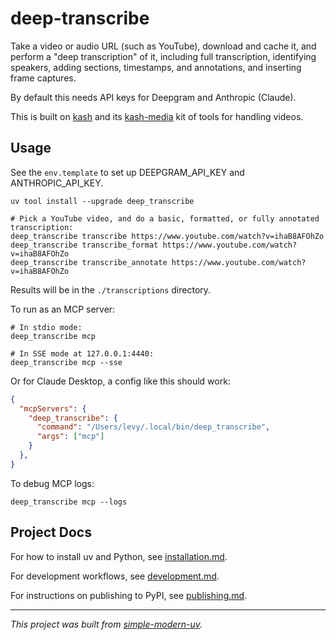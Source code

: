 # deep-transcribe

Take a video or audio URL (such as YouTube), download and cache it, and perform a "deep
transcription" of it, including full transcription, identifying speakers, adding
sections, timestamps, and annotations, and inserting frame captures.

By default this needs API keys for Deepgram and Anthropic (Claude).

This is built on [kash](https://www.github.com/jlevy/kash) and its
[kash-media](https://www.github.com/jlevy/kash-media) kit of tools for handling videos.

## Usage

See the `env.template` to set up DEEPGRAM_API_KEY and ANTHROPIC_API_KEY.

```shell
uv tool install --upgrade deep_transcribe

# Pick a YouTube video, and do a basic, formatted, or fully annotated transcription:
deep_transcribe transcribe https://www.youtube.com/watch?v=ihaB8AFOhZo
deep_transcribe transcribe_format https://www.youtube.com/watch?v=ihaB8AFOhZo
deep_transcribe transcribe_annotate https://www.youtube.com/watch?v=ihaB8AFOhZo
```

Results will be in the `./transcriptions` directory.

To run as an MCP server:

```shell
# In stdio mode:
deep_transcribe mcp

# In SSE mode at 127.0.0.1:4440:
deep_transcribe mcp --sse
```

Or for Claude Desktop, a config like this should work:

```json
{
  "mcpServers": {
    "deep_transcribe": {
      "command": "/Users/levy/.local/bin/deep_transcribe",
      "args": ["mcp"]
    }
  },
}
```

To debug MCP logs:

```shell
deep_transcribe mcp --logs
```

## Project Docs

For how to install uv and Python, see [installation.md](installation.md).

For development workflows, see [development.md](development.md).

For instructions on publishing to PyPI, see [publishing.md](publishing.md).

* * *

*This project was built from
[simple-modern-uv](https://github.com/jlevy/simple-modern-uv).*
```
```
